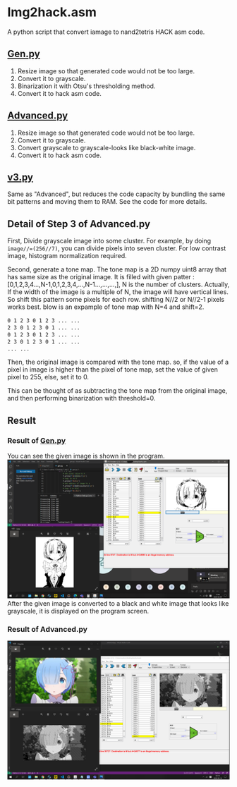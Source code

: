 # Img2hack.asm
A python script that convert iamage to nand2tetris HACK asm code.
## [Gen.py](./gen.py)
1. Resize image so that generated code would not be too large.
2. Convert it to grayscale.
3. Binarization it with Otsu's thresholding method.
4. Convert it to hack asm code.
## [Advanced.py](./advanced.py)
1. Resize image so that generated code would not be too large.
2. Convert it to grayscale.
3. Convert grayscale to grayscale-looks like black-white image.
4. Convert it to hack asm code.
## [v3.py](./v3.py)
Same as "Advanced", but reduces the code capacity by bundling the same bit patterns and moving them to RAM.
See the code for more details.

## Detail of Step 3 of Advanced.py
First, Divide grayscale image into some cluster. For example, by doing ``image//=(256//7)``, you can divide pixels into seven cluster. For low contrast image, histogram normalization required.

Second, generate a tone map. The tone map is a 2D numpy uint8 array that has same size as the original image. It is filled with given patter : [0,1,2,3,4...,N-1,0,1,2,3,4,...,N-1...,...,...,], N is the number of clusters.
Actually, If the width of the image is a multiple of N, the image will have vertical lines. So shift this pattern some pixels for each row. shifting N//2 or N//2-1 pixels works best. blow is an expample of tone map with N=4 and shift=2.

    0 1 2 3 0 1 2 3 ... ...
    2 3 0 1 2 3 0 1 ... ...
    0 1 2 3 0 1 2 3 ... ...
    2 3 0 1 2 3 0 1 ... ...
    ... ...

Then, the original image is compared with the tone map. so, if the value of a pixel in image is higher than the pixel of tone map, set the value of given pixel to 255, else, set it to 0.

This can be thought of as subtracting the tone map from the original image, and then performing binarization with threshold=0.
## Result
### Result of [Gen.py](./gen.py)
You can see the given image is shown in the program.
![](./demo_1.png)
After the given image is converted to a black and white image that looks like grayscale, it is displayed on the program screen.
### Result of Advanced.py
![](./demo_3.png)
